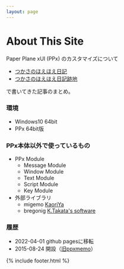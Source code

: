 ```yaml
---
layout: page
---
```


<h1 class="page-title">About This Site</h1>

Paper Plane xUI (PPx) のカスタマイズについて

- [つかさのほえほえ日記](https://hoehoetukasa.blogspot.com/)
- [つかさのほえほえ日記跡地](https://tukasa1919.hatenablog.com/)

で書いてきた記事のまとめ。

### 環境

- Windows10 64bit
- PPx 64bit版

### PPx本体以外で使っているもの

- PPx Module
    - Message Module
    - Window Module
    - Text Module
    - Script Module
    - Key Module
- 外部ライブラリ
    - migemo [KaoriYa](https://www.kaoriya.net/software/cmigemo/)
    - bregonig [K.Takata's software](http://k-takata.o.oo7.jp/mysoft/bregonig.html)

### 履歴

- 2022-04-01 github pagesに移転
- 2015-08-24 開設（[旧ppxmemo](https://sites.google.com/site/ppxmemo/%E3%83%9B%E3%83%BC%E3%83%A0?authuser=0)）

{% include footer.html %}